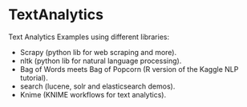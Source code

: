 # TextAnalytics
Text Analytics Examples using different libraries:
- Scrapy (python lib for web scraping and more). 
- nltk (python lib for natural language processing). 
- Bag of Words meets Bag of Popcorn (R version of the Kaggle NLP tutorial).
- search (lucene, solr and elasticsearch demos).
- Knime (KNIME workflows for text analytics). 



